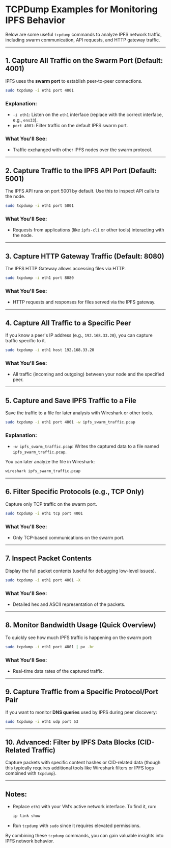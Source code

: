 
# TCPDump Examples for Monitoring IPFS Behavior

Below are some useful `tcpdump` commands to analyze IPFS network traffic, including swarm communication, API requests, and HTTP gateway traffic.

---

## 1. Capture All Traffic on the Swarm Port (Default: 4001)
IPFS uses the **swarm port** to establish peer-to-peer connections.

```bash
sudo tcpdump -i eth1 port 4001
```

### Explanation:
- `-i eth1`: Listen on the `eth1` interface (replace with the correct interface, e.g., `ens33`).
- `port 4001`: Filter traffic on the default IPFS swarm port.

### What You'll See:
- Traffic exchanged with other IPFS nodes over the swarm protocol.

---

## 2. Capture Traffic to the IPFS API Port (Default: 5001)
The IPFS API runs on port 5001 by default. Use this to inspect API calls to the node.

```bash
sudo tcpdump -i eth1 port 5001
```

### What You'll See:
- Requests from applications (like `ipfs-cli` or other tools) interacting with the node.

---

## 3. Capture HTTP Gateway Traffic (Default: 8080)
The IPFS HTTP Gateway allows accessing files via HTTP.

```bash
sudo tcpdump -i eth1 port 8080
```

### What You'll See:
- HTTP requests and responses for files served via the IPFS gateway.

---

## 4. Capture All Traffic to a Specific Peer
If you know a peer's IP address (e.g., `192.168.33.20`), you can capture traffic specific to it.

```bash
sudo tcpdump -i eth1 host 192.168.33.20
```

### What You'll See:
- All traffic (incoming and outgoing) between your node and the specified peer.

---

## 5. Capture and Save IPFS Traffic to a File
Save the traffic to a file for later analysis with Wireshark or other tools.

```bash
sudo tcpdump -i eth1 port 4001 -w ipfs_swarm_traffic.pcap
```

### Explanation:
- `-w ipfs_swarm_traffic.pcap`: Writes the captured data to a file named `ipfs_swarm_traffic.pcap`.

You can later analyze the file in Wireshark:

```bash
wireshark ipfs_swarm_traffic.pcap
```

---

## 6. Filter Specific Protocols (e.g., TCP Only)
Capture only TCP traffic on the swarm port.

```bash
sudo tcpdump -i eth1 tcp port 4001
```

### What You'll See:
- Only TCP-based communications on the swarm port.

---

## 7. Inspect Packet Contents
Display the full packet contents (useful for debugging low-level issues).

```bash
sudo tcpdump -i eth1 port 4001 -X
```

### What You'll See:
- Detailed hex and ASCII representation of the packets.

---

## 8. Monitor Bandwidth Usage (Quick Overview)
To quickly see how much IPFS traffic is happening on the swarm port:

```bash
sudo tcpdump -i eth1 port 4001 | pv -br
```

### What You'll See:
- Real-time data rates of the captured traffic.

---

## 9. Capture Traffic from a Specific Protocol/Port Pair
If you want to monitor **DNS queries** used by IPFS during peer discovery:

```bash
sudo tcpdump -i eth1 udp port 53
```

---

## 10. Advanced: Filter by IPFS Data Blocks (CID-Related Traffic)
Capture packets with specific content hashes or CID-related data (though this typically requires additional tools like Wireshark filters or IPFS logs combined with `tcpdump`).

---

## Notes:
- Replace `eth1` with your VM’s active network interface. To find it, run:
  ```bash
  ip link show
  ```
- Run `tcpdump` with `sudo` since it requires elevated permissions.

By combining these `tcpdump` commands, you can gain valuable insights into IPFS network behavior.
